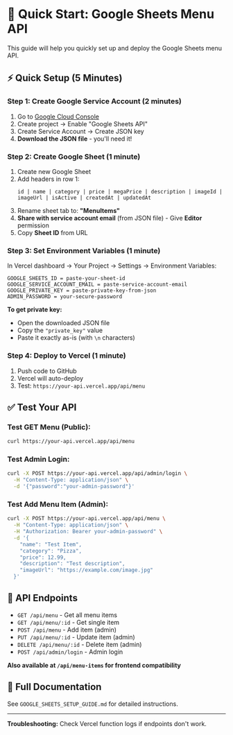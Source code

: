 # 🚀 Quick Start: Google Sheets Menu API

This guide will help you quickly set up and deploy the Google Sheets menu API.

## ⚡ Quick Setup (5 Minutes)

### Step 1: Create Google Service Account (2 minutes)

1. Go to [Google Cloud Console](https://console.cloud.google.com/)
2. Create project → Enable "Google Sheets API"
3. Create Service Account → Create JSON key
4. **Download the JSON file** - you'll need it!

### Step 2: Create Google Sheet (1 minute)

1. Create new Google Sheet
2. Add headers in row 1:
   ```
   id | name | category | price | megaPrice | description | imageId | imageUrl | isActive | createdAt | updatedAt
   ```
3. Rename sheet tab to: **"MenuItems"**
4. **Share with service account email** (from JSON file) - Give **Editor** permission
5. Copy **Sheet ID** from URL

### Step 3: Set Environment Variables (1 minute)

In Vercel dashboard → Your Project → Settings → Environment Variables:

```
GOOGLE_SHEETS_ID = paste-your-sheet-id
GOOGLE_SERVICE_ACCOUNT_EMAIL = paste-service-account-email
GOOGLE_PRIVATE_KEY = paste-private-key-from-json
ADMIN_PASSWORD = your-secure-password
```

**To get private key:**
- Open the downloaded JSON file
- Copy the `"private_key"` value
- Paste it exactly as-is (with `\n` characters)

### Step 4: Deploy to Vercel (1 minute)

1. Push code to GitHub
2. Vercel will auto-deploy
3. Test: `https://your-api.vercel.app/api/menu`

## ✅ Test Your API

### Test GET Menu (Public):
```bash
curl https://your-api.vercel.app/api/menu
```

### Test Admin Login:
```bash
curl -X POST https://your-api.vercel.app/api/admin/login \
  -H "Content-Type: application/json" \
  -d '{"password":"your-admin-password"}'
```

### Test Add Menu Item (Admin):
```bash
curl -X POST https://your-api.vercel.app/api/menu \
  -H "Content-Type: application/json" \
  -H "Authorization: Bearer your-admin-password" \
  -d '{
    "name": "Test Item",
    "category": "Pizza",
    "price": 12.99,
    "description": "Test description",
    "imageUrl": "https://example.com/image.jpg"
  }'
```

## 📝 API Endpoints

- `GET /api/menu` - Get all menu items
- `GET /api/menu/:id` - Get single item
- `POST /api/menu` - Add item (admin)
- `PUT /api/menu/:id` - Update item (admin)
- `DELETE /api/menu/:id` - Delete item (admin)
- `POST /api/admin/login` - Admin login

**Also available at `/api/menu-items` for frontend compatibility**

## 📖 Full Documentation

See `GOOGLE_SHEETS_SETUP_GUIDE.md` for detailed instructions.

---

**Troubleshooting:** Check Vercel function logs if endpoints don't work.


